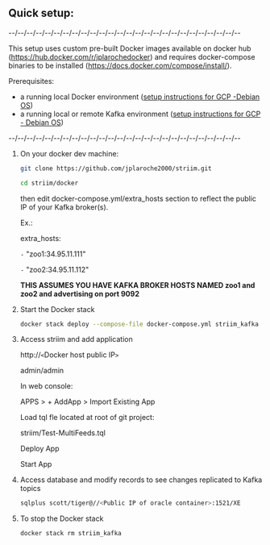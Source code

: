 
Quick setup:
------------

--/--/--/--/--/--/--/--/--/--/--/--/--/--/--/--/--/--/--/--/--/--/--/--/--/--

This setup uses custom pre-built Docker images available on docker hub 
(https://hub.docker.com/r/jplarochedocker) and requires docker-compose binaries to be installed (https://docs.docker.com/compose/install/).

Prerequisites:
- a running local Docker environment ([setup instructions for GCP -Debian OS](https://docs.docker.com/install/linux/docker-ce/debian/))
- a running local or remote Kafka environment ([setup instructions for GCP - Debian OS](https://github.com/jplaroche2000/striim/blob/master/kafka/Build%20a%20Kafka%20Cluster%20on%20GCP.pdf))

--/--/--/--/--/--/--/--/--/--/--/--/--/--/--/--/--/--/--/--/--/--/--/--/--/--

1. On your docker dev machine:

    ```sh
    git clone https://github.com/jplaroche2000/striim.git
    ```

    ```sh
    cd striim/docker
    ```

    then edit docker-compose.yml/extra_hosts section to reflect the public IP of your Kafka broker(s).

    Ex.:  
    
    extra_hosts:
      
      `-` "zoo1:34.95.11.111"  
      
      `-` "zoo2:34.95.11.112"  

    **THIS ASSUMES YOU HAVE KAFKA BROKER HOSTS NAMED zoo1 and zoo2 and advertising on port 9092**
 
 
2. Start the Docker stack

    ```sh
    docker stack deploy --compose-file docker-compose.yml striim_kafka
    ```


3. Access striim and add application

    http://`<`Docker host public IP`>`
    
    admin/admin
   
    In web console:
    
    APPS > + AddApp > Import Existing App
   
    Load tql fle located at root of git project:
    
    striim/Test-MultiFeeds.tql
   
    Deploy App
   
    Start App
   
4. Access database and modify records to see changes replicated to Kafka topics
 
    ```sh
    sqlplus scott/tiger@//<Public IP of oracle container>:1521/XE
    ```
   
5. To stop the Docker stack

    ```sh
    docker stack rm striim_kafka
    ```  
   
   
